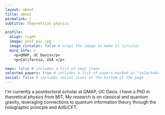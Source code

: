 ```yaml
---
layout: about
title: about
permalink: /
subtitle: Theoretical physics

profile:
  align: right
  image: prof_pic.jpg
  image_circular: false # crops the image to make it circular
  more_info: >
    <p>QMAP, UC Davis</p>
    <p>California, USA </p>

news: false # includes a list of news items
selected_papers: true # includes a list of papers marked as "selected={true}"
social: false # includes social icons at the bottom of the page
---
```


I'm currently a postdoctoral scholar at QMAP, UC Davis.  I have a PhD in
theoretical physics from MIT.  My research is on classical and quantum gravity,
leveraging connections to quantum information theory through the holographic
prinicple and AdS/CFT. 
